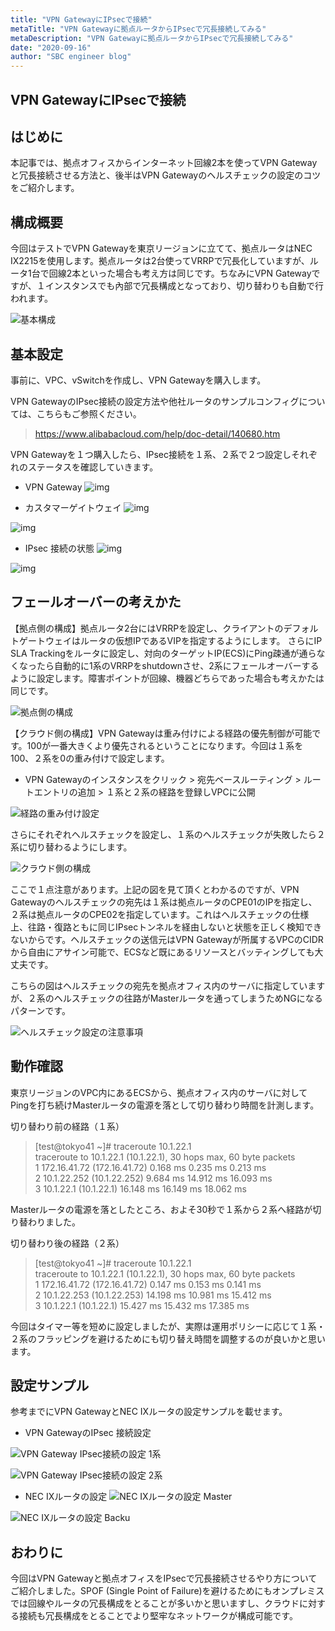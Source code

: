```yaml
---
title: "VPN GatewayにIPsecで接続"
metaTitle: "VPN Gatewayに拠点ルータからIPsecで冗長接続してみる"
metaDescription: "VPN Gatewayに拠点ルータからIPsecで冗長接続してみる"
date: "2020-09-16"
author: "SBC engineer blog"
---
```


## VPN GatewayにIPsecで接続

## はじめに

本記事では、拠点オフィスからインターネット回線2本を使ってVPN Gatewayと冗長接続させる方法と、後半はVPN Gatewayのヘルスチェックの設定のコツをご紹介します。

## 構成概要

今回はテストでVPN Gatewayを東京リージョンに立てて、拠点ルータはNEC IX2215を使用します。拠点ルータは2台使ってVRRPで冗長化していますが、ルータ1台で回線2本といった場合も考え方は同じです。ちなみにVPN Gatewayですが、１インスタンスでも內部で冗長構成となっており、切り替わりも自動で行われます。

![基本構成](https://raw.githubusercontent.com/sbcloud/help/master/content/usecase-network/Network_images_26006613628265000/20200916172346.png "img")      


## 基本設定

事前に、VPC、vSwitchを作成し、VPN Gatewayを購入します。

VPN GatewayのIPsec接続の設定方法や他社ルータのサンプルコンフィグについては、こちらもご参照ください。
> https://www.alibabacloud.com/help/doc-detail/140680.htm

     

VPN Gatewayを１つ購入したら、IPsec接続を１系、２系で２つ設定しそれぞれのステータスを確認していきます。

* VPN Gateway
![img](https://raw.githubusercontent.com/sbcloud/help/master/content/usecase-network/Network_images_26006613628265000/20200916115552.png "img")      

* カスタマーゲイトウェイ
![img](https://raw.githubusercontent.com/sbcloud/help/master/content/usecase-network/Network_images_26006613628265000/20200916115831.png "img")      

![img](https://raw.githubusercontent.com/sbcloud/help/master/content/usecase-network/Network_images_26006613628265000/20200916115852.png "img")      

* IPsec 接続の状態
![img](https://raw.githubusercontent.com/sbcloud/help/master/content/usecase-network/Network_images_26006613628265000/20200916120111.png "img")      

![img](https://raw.githubusercontent.com/sbcloud/help/master/content/usecase-network/Network_images_26006613628265000/20200916120148.png "img")      



## フェールオーバーの考えかた

【拠点側の構成】拠点ルータ2台にはVRRPを設定し、クライアントのデフォルトゲートウェイはルータの仮想IPであるVIPを指定するようにします。
さらにIP SLA Trackingをルータに設定し、対向のターゲットIP(ECS)にPing疎通が通らなくなったら自動的に1系のVRRPをshutdownさせ、2系にフェールオーバーするように設定します。障害ポイントが回線、機器どちらであった場合も考えかたは同じです。

![拠点側の構成](https://raw.githubusercontent.com/sbcloud/help/master/content/usecase-network/Network_images_26006613628265000/20200916171835.png "img")      

【クラウド側の構成】VPN Gatewayは重み付けによる経路の優先制御が可能です。100が一番大きくより優先されるということになります。今回は１系を100、２系を0の重み付けで設定します。
     
     
* VPN Gatewayのインスタンスをクリック > 宛先ベースルーティング > ルートエントリの追加 > １系と２系の経路を登録しVPCに公開

![経路の重み付け設定](https://raw.githubusercontent.com/sbcloud/help/master/content/usecase-network/Network_images_26006613628265000/20200916125132.png "img")      

さらにそれぞれヘルスチェックを設定し、１系のヘルスチェックが失敗したら２系に切り替わるようにします。

![クラウド側の構成](https://raw.githubusercontent.com/sbcloud/help/master/content/usecase-network/Network_images_26006613628265000/20200916171900.png "img")      

ここで１点注意があります。上記の図を見て頂くとわかるのですが、VPN Gatewayのヘルスチェックの宛先は１系は拠点ルータのCPE01のIPを指定し、２系は拠点ルータのCPE02を指定しています。これはヘルスチェックの仕様上、往路・復路ともに同じIPsecトンネルを経由しないと状態を正しく検知できないからです。ヘルスチェックの送信元はVPN Gatewayが所属するVPCのCIDRから自由にアサイン可能で、ECSなど既にあるリソースとバッティングしても大丈夫です。     

こちらの図はヘルスチェックの宛先を拠点オフィス内のサーバに指定していますが、２系のヘルスチェックの往路がMasterルータを通ってしまうためNGになるパターンです。    

![ヘルスチェック設定の注意事項](https://raw.githubusercontent.com/sbcloud/help/master/content/usecase-network/Network_images_26006613628265000/20200916172414.png "img")      



## 動作確認

東京リージョンのVPC内にあるECSから、拠点オフィス内のサーバに対してPingを打ち続けMasterルータの電源を落として切り替わり時間を計測します。

切り替わり前の経路（１系）
> [test@tokyo41 ~]# traceroute 10.1.22.1  
> traceroute to 10.1.22.1 (10.1.22.1), 30 hops max, 60 byte packets  
> 1  172.16.41.72 (172.16.41.72)  0.168 ms  0.235 ms  0.213 ms  
> 2  10.1.22.252 (10.1.22.252)  9.684 ms  14.912 ms  16.093 ms  
> 3  10.1.22.1 (10.1.22.1)  16.148 ms  16.149 ms  18.062 ms  

Masterルータの電源を落としたところ、およそ30秒で１系から２系へ経路が切り替わりました。

切り替わり後の経路（２系）
> [test@tokyo41 ~]# traceroute 10.1.22.1  
> traceroute to 10.1.22.1 (10.1.22.1), 30 hops max, 60 byte packets  
> 1  172.16.41.72 (172.16.41.72)  0.147 ms  0.153 ms  0.141 ms  
> 2  10.1.22.253 (10.1.22.253)  14.198 ms  10.981 ms  15.412 ms  
> 3  10.1.22.1 (10.1.22.1)  15.427 ms  15.432 ms  17.385 ms 

今回はタイマー等を短めに設定しましたが、実際は運用ポリシーに応じて１系・２系のフラッピングを避けるためにも切り替え時間を調整するのが良いかと思います。

     

## 設定サンプル

参考までにVPN GatewayとNEC IXルータの設定サンプルを載せます。

* VPN GatewayのIPsec 接続設定

![VPN Gateway IPsec接続の設定 1系](https://raw.githubusercontent.com/sbcloud/help/master/content/usecase-network/Network_images_26006613628265000/20200916120453.png "img")      

![VPN Gateway IPsec接続の設定 2系](https://raw.githubusercontent.com/sbcloud/help/master/content/usecase-network/Network_images_26006613628265000/20200916120513.png "VPN Gateway IPsec接続の設定 2系")      


* NEC IXルータの設定
![NEC IXルータの設定 Master](https://raw.githubusercontent.com/sbcloud/help/master/content/usecase-network/Network_images_26006613628265000/20200916124150.png "img")      

![NEC IXルータの設定 Backu](https://raw.githubusercontent.com/sbcloud/help/master/content/usecase-network/Network_images_26006613628265000/20200916124242.png "img")      
     

## おわりに

今回はVPN Gatewayと拠点オフィスをIPsecで冗長接続させるやり方についてご紹介しました。SPOF (Single Point of Failure)を避けるためにもオンプレミスでは回線やルータの冗長構成をとることが多いかと思いますし、クラウドに対する接続も冗長構成をとることでより堅牢なネットワークが構成可能です。




